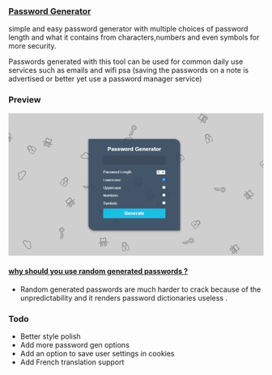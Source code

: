 ### [Password Generator](https://deku-nattsu.github.io/password_generator/)
simple and easy password generator with multiple choices of password length and what it contains from characters,numbers and even symbols for more security.

Passwords generated with this tool can be used for common daily use services such as emails and wifi psa (saving the passwords on a note is advertised or better yet use a password manager service)


### Preview
![](https://github.com/Deku-nattsu/password_generator/raw/main/preview.png)


#### [why should you use random generated passwords ?](https://www.teampassword.com/blog/why-should-i-use-a-password-generator "why should you use random generated passwords ?")
- Random generated passwords are much harder to crack because of the unpredictability and it renders password dictionaries useless .


### Todo
- Better style polish
- Add more password gen options
- Add an option to save user settings in cookies
- Add French translation  support

